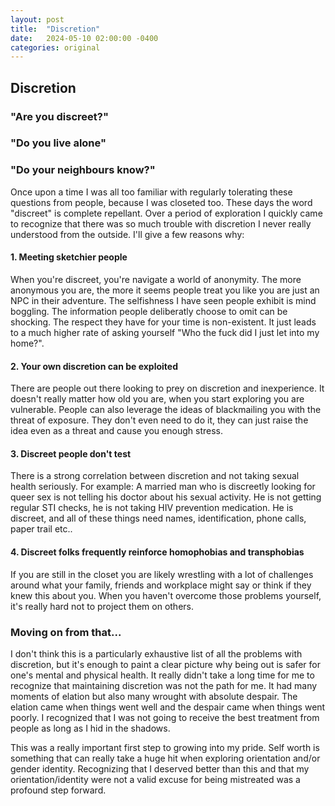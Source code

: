 ```yaml
---
layout: post
title:  "Discretion"
date:   2024-05-10 02:00:00 -0400
categories: original
---
```

## Discretion


### "Are you discreet?"
### "Do you live alone"
### "Do your neighbours know?"

Once upon a time I was all too familiar with regularly tolerating these questions from people, because I was closeted too. These days the word "discreet" is complete repellant. Over a period of exploration I quickly came to recognize that there was so much trouble with discretion I never really understood from the outside. I'll give a few reasons why:

#### 1. Meeting sketchier people

When you're discreet, you're navigate a world of anonymity. The more anonymous you are, the more it seems people treat you like you are just an NPC in their adventure. The selfishness I have seen people exhibit is mind boggling. The information people deliberatly choose to omit can be shocking. The respect they have for your time is non-existent. It just leads to a much higher rate of asking yourself "Who the fuck did I just let into my home?".

#### 2. Your own discretion can be exploited

There are people out there looking to prey on discretion and inexperience. It doesn't really matter how old you are, when you start exploring you are vulnerable. People can also leverage the ideas of blackmailing you with the threat of exposure. They don't even need to do it, they can just raise the idea even as a threat and cause you enough stress.

#### 3. Discreet people don't test

There is a strong correlation between discretion and not taking sexual health seriously. For example: A married man who is discreetly looking for queer sex is not telling his doctor about his sexual activity. He is not getting regular STI checks, he is not taking HIV prevention medication. He is discreet, and all of these things need names, identification, phone calls, paper trail etc..

#### 4. Discreet folks frequently reinforce homophobias and transphobias

If you are still in the closet you are likely wrestling with a lot of challenges around what your family, friends and workplace might say or think if they knew this about you. When you haven't overcome those problems yourself, it's really hard not to project them on others.

### Moving on from that...

I don't think this is a particularly exhaustive list of all the problems with discretion, but it's enough to paint a clear picture why being out is safer for one's mental and physical health. It really didn't take a long time for me to recognize that maintaining discretion was not the path for me. It had many moments of elation but also many wrought with absolute despair. The elation came when things went well and the despair came when things went poorly. I recognized that I was not going to receive the best treatment from people as long as I hid in the shadows. 

This was a really important first step to growing into my pride. Self worth is something that can really take a huge hit when exploring orientation and/or gender identity. Recognizing that I deserved better than this and that my orientation/identity were not a valid excuse for being mistreated was a profound step forward.